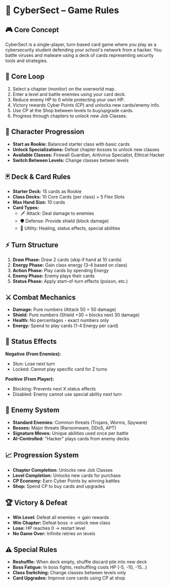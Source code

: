 # 🎯 CyberSect – Game Rules

## 🎮 Core Concept
CyberSect is a single-player, turn-based card game where you play as a cybersecurity student defending your school's network from a hacker. You battle viruses and malware using a deck of cards representing security tools and strategies.

## 📖 Core Loop
1.  Select a chapter (monitor) on the overworld map.
2.  Enter a level and battle enemies using your card deck.
3.  Reduce enemy HP to 0 while protecting your own HP.
4.  Victory rewards Cyber Points (CP) and unlocks new cards/enemy info.
5.  Use CP at the Shop between levels to buy/upgrade cards.
6.  Progress through chapters to unlock new Job Classes.

## 👤 Character Progression
- **Start as Rookie:** Balanced starter class with basic cards
- **Unlock Specializations:** Defeat chapter bosses to unlock new classes
- **Available Classes:** Firewall Guardian, Antivirus Specialist, Ethical Hacker
- **Switch Between Levels:** Change classes betwen levels

## 🃏 Deck & Card Rules
- **Starter Deck:** 15 cards as Rookie
- **Class Decks:** 10 Core Cards (per class) + 5 Flex Slots
- **Max Hand Size:** 10 cards
- **Card Types:**
  - 🗡️ Attack: Deal damage to enemies
  - 🛡️ Defense: Provide shield (block damage)
  - 🔧 Utility: Healing, status effects, special abilities

## ⚡ Turn Structure
1.  **Draw Phase:** Draw 2 cards (skip if hand at 10 cards)
2.  **Energy Phase:** Gain class energy (3-4 based on class)
3.  **Action Phase:** Play cards by spending Energy
4.  **Enemy Phase:** Enemy plays their cards
5.  **Status Phase:** Apply start-of-turn effects (poison, etc.)

## ⚔️ Combat Mechanics
- **Damage:** Pure numbers (Attack 50 = 50 damage)
- **Shield:** Pure numbers (Shield +30 = blocks next 30 damage)
- **Health:** No percentages - exact numbers only
- **Energy:** Spend to play cards (1-4 Energy per card)

## 🔮 Status Effects
**Negative (From Enemies):**
- Stun: Lose next turn
- Locked: Cannot play specific card for Z turns

**Positive (From Player):**
- Blocking: Prevents next X status effects
- Disabled: Enemy cannot use special ability next turn

## 👾 Enemy System
- **Standard Enemies:** Common threats (Trojans, Worms, Spyware)
- **Bosses:** Major threats (Ransomware, DDoS, APT)
- **Signature Moves:** Unique abilities used once per battle
- **AI-Controlled:** "Hacker" plays cards from enemy decks

## 📈 Progression System
- **Chapter Completion:** Unlocks new Job Classes
- **Level Completion:** Unlocks new cards for purchase
- **CP Economy:** Earn Cyber Points by winning battles
- **Shop:** Spend CP to buy cards and upgrades

## 🏆 Victory & Defeat
- **Win Level:** Defeat all enemies → gain rewards
- **Win Chapter:** Defeat boss → unlock new class
- **Lose:** HP reaches 0 → restart level
- **No Game Over:** Infinite retries on levels

## ⚠️ Special Rules
- **Reshuffle:** When deck empty, shuffle discard pile into new deck
- **Boss Fatigue:** In boss fights, reshuffling costs HP (-5, -10, -15...)
- **Class Switching:** Change classes between levels only
- **Card Upgrades:** Improve core cards using CP at shop
